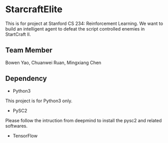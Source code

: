 # StarcraftElite
This is for project at Stanford CS 234: Reinforcement Learning. We want to build an intelligent agent to defeat the script controlled enemies in StartCraft II.

## Team Member

Bowen Yao, Chuanwei Ruan, Mingxiang Chen

## Dependency

* Python3

This project is for Python3 only.

* PySC2

Please follow the intruction from deepmind to install the pysc2 and related softwares.

* TensorFlow

